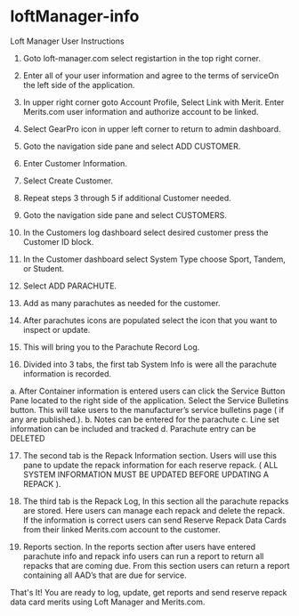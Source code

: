 # loftManager-info

Loft Manager User Instructions

1. Goto loft-manager.com select registartion in the top right corner.

2. Enter all of your user information and agree to the terms of serviceOn
the left side of the application.

3. In upper right corner goto Account Profile, Select Link with Merit.
Enter Merits.com user information and authorize account to be linked.

4. Select GearPro icon in upper left corner to return to admin
dashboard.

5. Goto the navigation side pane and select ADD CUSTOMER.

6. Enter Customer Information.

7. Select Create Customer.

8. Repeat steps 3 through 5 if additional Customer needed.

9. Goto the navigation side pane and select CUSTOMERS.

10. In the Customers log dashboard select desired customer press the
Customer ID block.

11. In the Customer dashboard select System Type choose Sport,
Tandem, or Student.

12. Select ADD PARACHUTE.

13. Add as many parachutes as needed for the customer.

14. After parachutes icons are populated select the icon that you want
to inspect or update.

15. This will bring you to the Parachute Record Log.

16. Divided into 3 tabs, the first tab System Info is were all the parachute information is recorded.

  a. After Container information is entered users can click the Service Button Pane located to the right side of the application.      Select the Service Bulletins button. This will take users to the manufacturer’s service bulletins page ( if any are              published.).
  b. Notes can be entered for the parachute
  c. Line set information can be included and tracked
  d. Parachute entry can be DELETED
  
17. The second tab is the Repack Information section. Users will use this pane to update the repack information for each reserve repack. ( ALL SYSTEM INFORMATION MUST BE UPDATED BEFORE UPDATING A REPACK ).

18. The third tab is the Repack Log, In this section all the parachute repacks are stored. Here users can manage each repack and delete the repack. If the information is correct users can send Reserve Repack Data Cards from their linked Merits.com account to the customer.

19. Reports section. In the reports section after users have entered parachute info and repack info users can run a report to return all repacks that are coming due. From this section users can return a report containing all AAD’s that are due for service.

That's It! You are ready to log, update, get reports and send reserve repack data card merits using Loft Manager and Merits.com.
